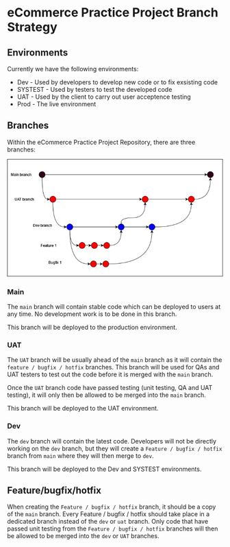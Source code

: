 # eCommerce Practice Project Branch Strategy

## Environments

Currently we have the following environments: 

- Dev - Used by developers to develop new code or to fix exsisting code
- SYSTEST - Used by testers to test the developed code
- UAT - Used by the client to carry out user acceptence testing
- Prod - The live environment

## Branches

Within the eCommerce Practice Project Repository, there are three branches: 

![](branches.png)

### Main

The `main` branch will contain stable code which can be deployed to users at any time. No development work is to be done in this branch.

This branch will be deployed to the production environment.


### UAT

The `UAT` branch will be usually ahead of the `main` branch as it will contain the `feature / bugfix / hotfix` branches. This branch will be used for QAs and UAT testers to test out the code before it is merged with the `main` branch.

Once the `UAT` branch code have passed testing (unit testing, QA and UAT testing), it will only then be allowed to be merged into the `main` branch.

This branch will be deployed to the UAT environment.



### Dev

The `dev` branch will contain the latest code. Developers will not be directly working on the `dev` branch, but they will create a `Feature / bugfix / hotfix` branch from `main` where they will then merge to `dev`. 

This branch will be deployed to the Dev and SYSTEST environments.


## Feature/bugfix/hotfix

When creating the `Feature / bugfix / hotfix` branch, it should be a copy of the `main` branch. Every Feature / bugfix / hotfix should take place in a dedicated branch instead of the `dev` or `uat` branch. 
Only code that have passed unit testing from the `Feature / bugfix / hotfix` branches will then be allowed to be merged into the `dev` or `UAT` branches.
